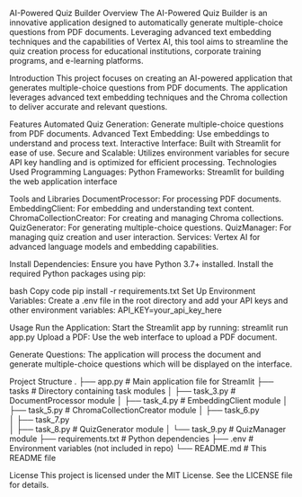 AI-Powered Quiz Builder
Overview
The AI-Powered Quiz Builder is an innovative application designed to automatically generate multiple-choice questions from PDF documents. Leveraging advanced text embedding techniques and the capabilities of Vertex AI, this tool aims to streamline the quiz creation process for educational institutions, corporate training programs, and e-learning platforms.

Introduction
This project focuses on creating an AI-powered application that generates multiple-choice questions from PDF documents. The application leverages advanced text embedding techniques and the Chroma collection to deliver accurate and relevant questions.

Features
Automated Quiz Generation: Generate multiple-choice questions from PDF documents.
Advanced Text Embedding: Use embeddings to understand and process text.
Interactive Interface: Built with Streamlit for ease of use.
Secure and Scalable: Utilizes environment variables for secure API key handling and is optimized for efficient processing.
Technologies Used
Programming Languages: Python
Frameworks: Streamlit for building the web application interface

Tools and Libraries
DocumentProcessor: For processing PDF documents.
EmbeddingClient: For embedding and understanding text content.
ChromaCollectionCreator: For creating and managing Chroma collections.
QuizGenerator: For generating multiple-choice questions.
QuizManager: For managing quiz creation and user interaction.
Services: Vertex AI for advanced language models and embedding capabilities.

Install Dependencies:
Ensure you have Python 3.7+ installed. Install the required Python packages using pip:

bash
Copy code
pip install -r requirements.txt
Set Up Environment Variables:
Create a .env file in the root directory and add your API keys and other environment variables:
API_KEY=your_api_key_here

Usage
Run the Application:
Start the Streamlit app by running:
streamlit run app.py
Upload a PDF:
Use the web interface to upload a PDF document.

Generate Questions:
The application will process the document and generate multiple-choice questions which will be displayed on the interface.

Project Structure
.
├── app.py                     # Main application file for Streamlit
├── tasks                      # Directory containing task modules
│   ├── task_3.py              # DocumentProcessor module
│   ├── task_4.py              # EmbeddingClient module
│   ├── task_5.py              # ChromaCollectionCreator module
│   ├── task_6.py              
│   ├── task_7.py              
│   ├── task_8.py              # QuizGenerator module
│   └── task_9.py              # QuizManager module
├── requirements.txt           # Python dependencies
├── .env                       # Environment variables (not included in repo)
└── README.md                  # This README file

License
This project is licensed under the MIT License. See the LICENSE file for details.
